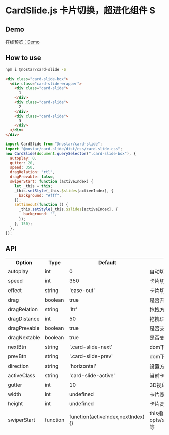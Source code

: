 # CardSlide.js 卡片切换，超进化组件 S

## Demo

[在线预览：Demo](https://nostarsnow.github.io/cardSlide.js/dist/)

## How to use

```bash
npm i @nostar/card-slide -S
```

```html
<div class="card-slide-box">
  <div class="card-slide-wrapper">
    <div class="card-slide">
      1
    </div>
    <div class="card-slide">
      2
    </div>
    <div class="card-slide">
      3
    </div>
  </div>
</div>
```

```js
import CardSlide from "@nostar/card-slide";
import "@nostar/card-slide/dist/css/card-slide.css";
new CardSlide(document.querySelector(".card-slide-box"), {
  autoplay: 0,
  gutter: 20,
  speed: 350,
  dragRelation: "rtl",
  dragPrevable: false,
  swiperStart: function (activeIndex) {
    let _this = this;
    _this.setStyle(_this.$slides[activeIndex], {
      background: "#fff",
    });
    setTimeout(function () {
      _this.setStyle(_this.$slides[activeIndex], {
        background: "",
      });
    }, 150);
  },
});
```

## API

<table>
<thead>
<tr>
	<th>Option</th>
	<th>Type</th>
	<th>Default</th>
	<th>Description</th>
</tr>
<tr>
	<td>autoplay</td>
	<td>int</td>
	<td>0</td>
	<td>自动切换的毫秒数，为0则不开启</td>
</tr>
<tr>
	<td>speed</td>
	<td>int</td>
	<td>350</td>
	<td>卡片切换的动画毫秒数</td>
</tr>
<tr>
	<td>effect</td>
	<td>string</td>
	<td>'ease-out'</td>
	<td>卡片切换的time function</td>
</tr>
<tr>
	<td>drag</td>
	<td>boolean</td>
	<td>true</td>
	<td>是否开启拖拽切换</td>
</tr>
<tr>
	<td>dragRelation</td>
	<td>string</td>
	<td>'ltr'</td>
	<td>拖拽方向识别，ltr或rtl，正反方向</td>
</tr>
<tr>
	<td>dragDistance</td>
	<td>int</td>
	<td>50</td>
	<td>拖拽识别的像素距离</td>
</tr>
<tr>
	<td>dragPrevable</td>
	<td>boolean</td>
	<td>true</td>
	<td>是否支持拖拽向前翻页</td>
</tr>
<tr>
	<td>dragNextable</td>
	<td>boolean</td>
	<td>true</td>
	<td>是否支持拖拽向后翻页</td>
</tr>
<tr>
	<td>nextBtn</td>
	<td>string</td>
	<td>'.card-slide-next'</td>
	<td>dom下的下一张按钮的选择器</td>
</tr>
<tr>
	<td>prevBtn</td>
	<td>string</td>
	<td>'.card-slide-prev'</td>
	<td>dom下的上一张按钮的选择器</td>
</tr>
<tr>
	<td>direction</td>
	<td>string</td>
	<td>'horizontal'</td>
	<td>设置方向。水平：horizontal 垂直：vertical</td>
</tr>
<tr>
	<td>activeClass</td>
	<td>string</td>
	<td>'card-slide-active'</td>
	<td>当前卡片的追加样式</td>
</tr>
<tr>
	<td>gutter</td>
	<td>int</td>
	<td>10</td>
	<td>3D视角下的偏移量</td>
</tr>
<tr>
	<td>width</td>
	<td>int</td>
	<td>undefined</td>
	<td>卡片宽度。不传会读取第一个卡片的宽度</td>
</tr>
<tr>
	<td>height</td>
	<td>int</td>
	<td>undefined</td>
	<td>卡片高度。不传会读取第一个卡片的高度</td>
</tr>
<tr>
	<td>swiperStart</td>
	<td>function</td>
	<td>function(activeIndex,nextIndex){}</td>
	<td>this指向当前实例化对象。参数有opts/settings/$dom/$wrap/$slides/next/prev/activeIndex等</td>
</tr>
</tbody></table>
